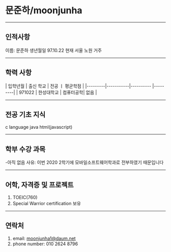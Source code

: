 문준하/moonjunha
===============
***
## 인적사항
이름: 문준하 
생년월일 97.10.22
현재 서울 노원 거주
***

## 학력 사항
| 입학년월 | 출신 학교 | 전공     ㅣ 평균학점 |
|---------|-----------|---------- |---------|
| 971022  | 한성대학교 | 컴퓨터공학| 없음    |
***

## 전공 기초 지식
c language 
java
html(javascript)
***

## 학부 수강 과목
-아직 없음
 사유: 이번 2020 2학기에 모바일소프트웨어학과로 전부하였기 때문입니다
***

## 어학, 자격증 및 프로젝트 
1. TOEIC(760)
2. Special Warrior certification 보유
***

## 연락처
1. email: moonjunha1@daum.net
2. phone number: 010 2624 8796

